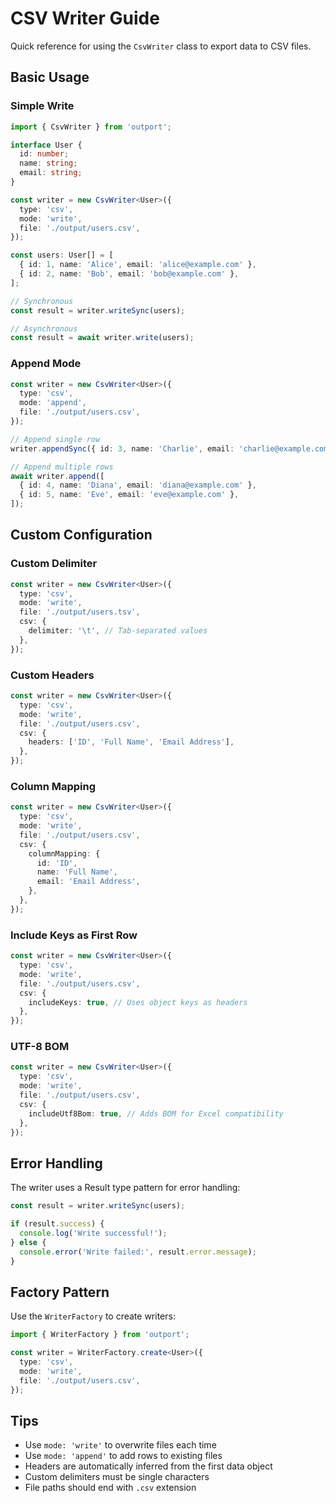 # CSV Writer Guide

Quick reference for using the `CsvWriter` class to export data to CSV files.

## Basic Usage

### Simple Write

```typescript
import { CsvWriter } from 'outport';

interface User {
  id: number;
  name: string;
  email: string;
}

const writer = new CsvWriter<User>({
  type: 'csv',
  mode: 'write',
  file: './output/users.csv',
});

const users: User[] = [
  { id: 1, name: 'Alice', email: 'alice@example.com' },
  { id: 2, name: 'Bob', email: 'bob@example.com' },
];

// Synchronous
const result = writer.writeSync(users);

// Asynchronous
const result = await writer.write(users);
```

### Append Mode

```typescript
const writer = new CsvWriter<User>({
  type: 'csv',
  mode: 'append',
  file: './output/users.csv',
});

// Append single row
writer.appendSync({ id: 3, name: 'Charlie', email: 'charlie@example.com' });

// Append multiple rows
await writer.append([
  { id: 4, name: 'Diana', email: 'diana@example.com' },
  { id: 5, name: 'Eve', email: 'eve@example.com' },
]);
```

## Custom Configuration

### Custom Delimiter

```typescript
const writer = new CsvWriter<User>({
  type: 'csv',
  mode: 'write',
  file: './output/users.tsv',
  csv: {
    delimiter: '\t', // Tab-separated values
  },
});
```

### Custom Headers

```typescript
const writer = new CsvWriter<User>({
  type: 'csv',
  mode: 'write',
  file: './output/users.csv',
  csv: {
    headers: ['ID', 'Full Name', 'Email Address'],
  },
});
```

### Column Mapping

```typescript
const writer = new CsvWriter<User>({
  type: 'csv',
  mode: 'write',
  file: './output/users.csv',
  csv: {
    columnMapping: {
      id: 'ID',
      name: 'Full Name',
      email: 'Email Address',
    },
  },
});
```

### Include Keys as First Row

```typescript
const writer = new CsvWriter<User>({
  type: 'csv',
  mode: 'write',
  file: './output/users.csv',
  csv: {
    includeKeys: true, // Uses object keys as headers
  },
});
```

### UTF-8 BOM

```typescript
const writer = new CsvWriter<User>({
  type: 'csv',
  mode: 'write',
  file: './output/users.csv',
  csv: {
    includeUtf8Bom: true, // Adds BOM for Excel compatibility
  },
});
```

## Error Handling

The writer uses a Result type pattern for error handling:

```typescript
const result = writer.writeSync(users);

if (result.success) {
  console.log('Write successful!');
} else {
  console.error('Write failed:', result.error.message);
}
```

## Factory Pattern

Use the `WriterFactory` to create writers:

```typescript
import { WriterFactory } from 'outport';

const writer = WriterFactory.create<User>({
  type: 'csv',
  mode: 'write',
  file: './output/users.csv',
});
```

## Tips

- Use `mode: 'write'` to overwrite files each time
- Use `mode: 'append'` to add rows to existing files
- Headers are automatically inferred from the first data object
- Custom delimiters must be single characters
- File paths should end with `.csv` extension
